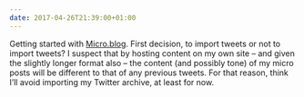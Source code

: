 ```yaml
---
date: 2017-04-26T21:39:00+01:00
---
```


Getting started with [Micro.blog](https://micro.blog). First decision, to import tweets or not to import tweets? I suspect that by hosting content on my own site – and given the slightly longer format also – the content (and possibly tone) of my micro posts will be different to that of any previous tweets. For that reason, think I’ll avoid importing my Twitter archive, at least for now.
